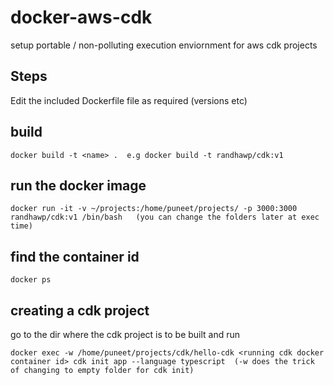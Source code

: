# docker-aws-cdk
setup portable / non-polluting  execution enviornment for aws cdk projects

## Steps
Edit the included Dockerfile file as required (versions etc)

## build
```
docker build -t <name> .  e.g docker build -t randhawp/cdk:v1
```
## run the docker image
```
docker run -it -v ~/projects:/home/puneet/projects/ -p 3000:3000 randhawp/cdk:v1 /bin/bash   (you can change the folders later at exec time)
```
## find the container id
```
docker ps
```
## creating a cdk project
go to the dir where the cdk project is to be built and run
```
docker exec -w /home/puneet/projects/cdk/hello-cdk <running cdk docker container id> cdk init app --language typescript  (-w does the trick of changing to empty folder for cdk init)
```





